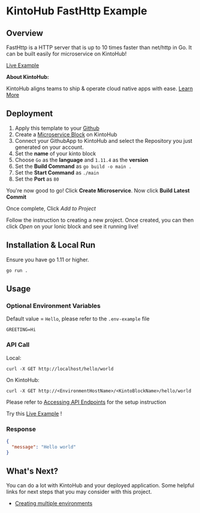 # KintoHub FastHttp Example

## Overview

FastHttp is a HTTP server that is up to 10 times faster than net/http in Go. It can be built easily for microservice on KintoHub!

[Live Example](https://8caf94bb-c2e5-45cf-898d-ca5b19954cda.api.master.kintohub.com/fasthttp-example/hello/world)

__About KintoHub:__

KintoHub aligns teams to ship & operate cloud native apps with ease. [Learn More](https://www.kintohub.com)

## Deployment
1. Apply this template to your [Github](https://github.com/kintohub/fasthttp-example/generate)
2. Create a [Microservice Block](https://docs.kintohub.com/docs/kintoblocks/microservices) on KintoHub
3. Connect your GithubApp to KintoHub and select the Repository you just generated on your account.
4. Set the **name** of your kinto block
5. Choose `Go` as the **language** and `1.11.4` as the **version**
6. Set the **Build Command** as `go build -o main .`
7. Set the **Start Command** as `./main`
8. Set the **Port** as `80`

You're now good to go! Click **Create Microservice**. Now click **Build Latest Commit**

Once complete, Click *Add to Project*

Follow the instruction to creating a new project. Once created, you can then click *Open* on your Ionic block and see it running live!

## Installation & Local Run
Ensure you have go 1.11 or higher.
```
go run .
```

## Usage
### Optional Environment Variables
Default value  = `Hello`, please refer to the `.env-example` file
```
GREETING=Hi
```

### API Call
Local:
```
curl -X GET http://localhost/hello/world
```

On KintoHub:
```
curl -X GET http://<EnvironmentHostName>/<KintoBlockName>/hello/world
```
Please refer to [Accessing API Endpoints](https://docs.kintohub.com/docs/features/operating/accessing-endpoints) for the setup instruction

Try this [Live Example](https://8caf94bb-c2e5-45cf-898d-ca5b19954cda.api.master.kintohub.com/fasthttp-example/hello/world) !

### Response
```json
{
  "message": "Hello world"
}
``` 

## What's Next?

You can do a lot with KintoHub and your deployed application. Some helpful links for next steps that you may consider with this project.

* [Creating multiple environments](https://docs.kintohub.com/docs/projects/environments)
